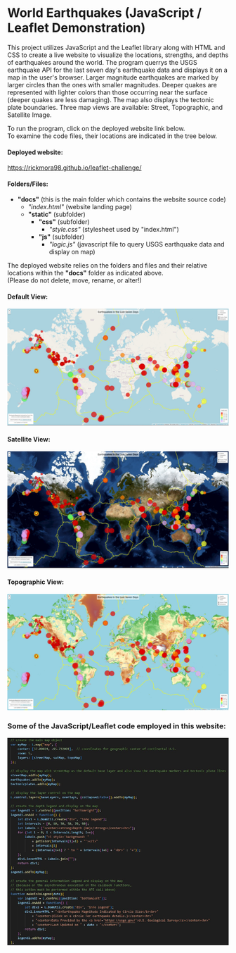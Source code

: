 # World Earthquakes (JavaScript / Leaflet Demonstration) 

This project utilizes JavaScript and the Leaflet library along with HTML and CSS to create a live website to visualize the locations,
strengths, and depths of earthquakes around the world.
The program querrys the USGS earthquake API for the last seven day's earthquake data and displays it on a map in the user's browser.
Larger magnitude earthquakes are marked by larger circles than the ones with smaller magnitudes.  Deeper quakes are represented with
lighter colors than those occurring near the surface (deeper quakes are less damaging).  The map also displays the tectonic plate
boundaries.  Three map views are available:  Street, Topographic, and Satellite Image.<br>

To run the program, click on the deployed website link below.<br>
To examine the code files, their locations are indicated in the tree below.

#### Deployed website: <br>

https://rickmora98.github.io/leaflet-challenge/ <br>

#### Folders/Files:

+ **"docs"** (this is the main folder which contains the website source code) <br>
	- *"index.html"* (website landing page) <br>
	- **"static"** (subfolder) <br>
		- **"css"** (subfolder) <br>
			- *"style.css"* (stylesheet used by "index.html")
		- **"js"** (subfolder) <br>
			- *"logic.js"* (javascript file to query USGS earthquake data and display on map)
	
The deployed website relies on the folders and files and their relative locations within the **"docs"** folder as indicated above. <br>
(Please do not delete, move, rename, or alter!) <br>

#### Default View:
<img src="/images/Default.jpg">

#### Satellite View:
<img src="/images/Satellite.jpg">

#### Topographic View:
<img src="/images/Topographic.jpg">

### Some of the JavaScript/Leaflet code employed in this website:
<img src="/images/CodeSample.jpg">

 
